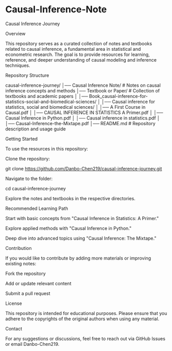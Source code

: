 # Causal-Inference-Note

Causal Inference Journey

Overview

This repository serves as a curated collection of notes and textbooks related to causal inference, a fundamental area in statistical and econometric research. The goal is to provide resources for learning, reference, and deeper understanding of causal modeling and inference techniques.

Repository Structure

causal-inference-journey/
│── Causal Inference Note/          # Notes on causal inference concepts and methods
│── Textbook or Paper/              # Collection of textbooks and academic papers
│   │── Book_causal-inference-for-statistics-social-and-biomedical-sciences/
│   │── Causal inference for statistics, social and biomedical sciences/
│   │── A First Course in Causal.pdf
│   │── CAUSAL INFERENCE IN STATISTICS A Primer.pdf
│   │── Causal Inference in Python.pdf
│   │── Causal inference in statistics.pdf
│   │── Causal-Inference-the-Mixtape.pdf
│── README.md                       # Repository description and usage guide

Getting Started

To use the resources in this repository:

Clone the repository:

git clone <https://github.com/Danbo-Chen219/causal-inference-journey.git>

Navigate to the folder:

cd causal-inference-journey

Explore the notes and textbooks in the respective directories.

Recommended Learning Path

Start with basic concepts from "Causal Inference in Statistics: A Primer."

Explore applied methods with "Causal Inference in Python."

Deep dive into advanced topics using "Causal Inference: The Mixtape."

Contribution

If you would like to contribute by adding more materials or improving existing notes:

Fork the repository

Add or update relevant content

Submit a pull request

License

This repository is intended for educational purposes. Please ensure that you adhere to the copyrights of the original authors when using any material.

Contact

For any suggestions or discussions, feel free to reach out via GitHub Issues or email Danbo-Chen219.
